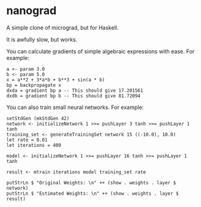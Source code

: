 # nanograd

A simple clone of micrograd, but for Haskell.

It is awfully slow, but works.

You can calculate gradients of simple algebraic expressions with ease.
For example:

    a <- param 3.0
    b <- param 5.0
    x = a**2 + 3*a*b + b**3 + sin(a * b)
    bp = backpropagate x
    dxda = gradient bp a -- This should give 17.201561
    dxdb = gradient bp b -- This should give 81.72094
    
    
You can also train small neural networks. For example:

    setStdGen (mkStdGen 42)
    network <- initializeNetwork 1 >>= pushLayer 3 tanh >>= pushLayer 1 tanh
    training_set <- generateTrainingSet network 15 ((-10.0), 10.0)
    let rate = 0.01
    let iterations = 400
    
    model <- initializeNetwork 1 >>= pushLayer 16 tanh >>= pushLayer 1 tanh
    
    result <- mtrain iterations model training_set rate

    putStrLn $ "Original Weights: \n" ++ (show . weights . layer $ network) 
    putStrLn $ "Estimated Weights: \n" ++ (show . weights . layer $ result) 
